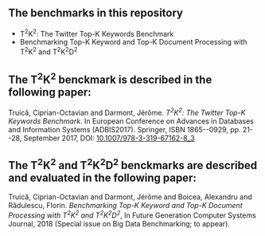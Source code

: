 ## The benchmarks in this repository
* T<sup>2</sup>K<sup>2</sup>: The Twitter Top-K Keywords Benchmark
* Benchmarking Top-K Keyword and Top-K Document Processing with T<sup>2</sup>K<sup>2</sup> and T<sup>2</sup>K<sup>2</sup>D<sup>2</sup>

## The T<sup>2</sup>K<sup>2</sup> benckmark is described in the following paper:

Truică, Ciprian-Octavian and Darmont, Jérôme. *T<sup>2</sup>K<sup>2</sup>: The Twitter Top-K Keywords Benchmark*. In European Conference on Advances in Databases and Information Systems (ADBIS2017). Springer, ISBN 1865--0929, pp. 21--28, September 2017, DOI: [10.1007/978-3-319-67162-8_3](http://dx.doi.org/10.1007/978-3-319-67162-8_3)


## The T<sup>2</sup>K<sup>2</sup> and T<sup>2</sup>K<sup>2</sup>D<sup>2</sup> benckmarks are described and evaluated in the following paper:

Truică, Ciprian-Octavian and Darmont, Jérôme and Boicea, Alexandru and Rădulescu, Florin. *Benchmarking Top-K Keyword and Top-K Document Processing with T<sup>2</sup>K<sup>2</sup> and T<sup>2</sup>K<sup>2</sup>D<sup>2</sup>*, In Future Generation Computer Systems Journal, 2018 (Special issue on Big Data Benchmarking; to appear).

